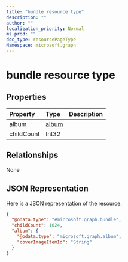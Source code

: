 ```yaml
---
title: "bundle resource type"
description: ""
author: ""
localization_priority: Normal
ms.prod: ""
doc_type: resourcePageType
Namespace: microsoft.graph
---
```



# bundle resource type



## Properties
|Property|Type|Description|
|:---|:---|:---|
|album|[album](../resources/album.md)||
|childCount|Int32||

## Relationships
None

## JSON Representation
Here is a JSON representation of the resource.
<!-- {
  "blockType": "resource",
  "@odata.type": "microsoft.graph.bundle"
}
-->
``` json
{
  "@odata.type": "#microsoft.graph.bundle",
  "childCount": 1024,
  "album": {
    "@odata.type": "microsoft.graph.album",
    "coverImageItemId": "String"
  }
}
```

